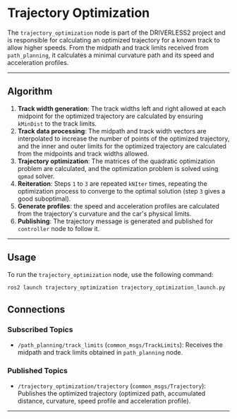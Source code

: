 # Trajectory Optimization  

The `trajectory_optimization` node is part of the DRIVERLESS2 project and is responsible for calculating an optimized trajectory for a known track to allow higher speeds. From the midpath and track limits received from `path_planning`, it calculates a minimal curvature path and its speed and acceleration profiles.

---

## Algorithm  

1. **Track width generation**: The track widths left and right allowed at each midpoint for the optimized trajectory are calculated by ensuring `kMinDist` to the track limits.
2. **Track data processing**: The midpath and track width vectors are interpolated to increase the number of points of the optimized trajectory, and the inner and outer limits for the optimized trajectory are calculated from the midpoints and track widths allowed.
3. **Trajectory optimization**: The matrices of the quadratic optimization problem are calculated, and the optimization problem is solved using `qpmad` solver.
4. **Reiteration**: Steps `1` to `3` are repeated `kNIter` times, repeating the optimization process to converge to the optimal solution (step `3` gives a good suboptimal).
5. **Generate profiles**: the speed and acceleration profiles are calculated from the trajectory's curvature and the car's physical limits.
6. **Publishing**: The trajectory message is generated and published for `controller` node to follow it.

---

## Usage  

To run the `trajectory_optimization` node, use the following command:  

```bash  
ros2 launch trajectory_optimization trajectory_optimization_launch.py  
```  

## Connections  

### Subscribed Topics  

- `/path_planning/track_limits` (`common_msgs/TrackLimits`): Receives the midpath and track limits obtained in `path_planning` node.

### Published Topics  

- `/trajectory_optimization/trajectory` (`common_msgs/Trajectory`): Publishes the optimized trajectory (optimized path, accumulated distance, curvature, speed profile and acceleration profile).

---  